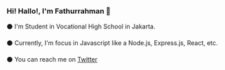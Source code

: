 ### Hi! Hallo!, I'm Fathurrahman 👋

⚫ I'm Student in Vocational High School in Jakarta. 

⚫ Currently, I'm focus in Javascript like a Node.js, Express.js, React, etc.


⚫ You can reach me on [Twitter](https://twitter.com/fathur04_)
